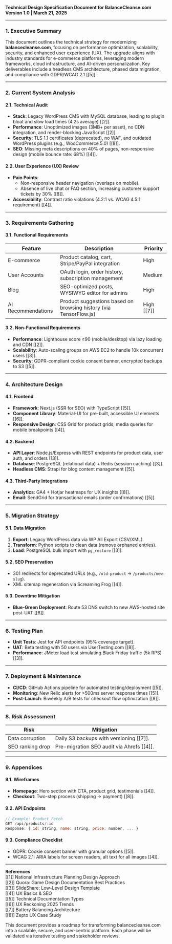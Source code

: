 **Technical Design Specification Document for BalanceCleanse.com**  
**Version 1.0 | March 21, 2025**  

---

### **1. Executive Summary**  
This document outlines the technical strategy for modernizing **balancecleanse.com**, focusing on performance optimization, scalability, security, and enhanced user experience (UX). The upgrade aligns with industry standards for e-commerce platforms, leveraging modern frameworks, cloud infrastructure, and AI-driven personalization. Key deliverables include a headless CMS architecture, phased data migration, and compliance with GDPR/WCAG 2.1 [[5]].  

---

### **2. Current System Analysis**  
#### **2.1. Technical Audit**  
- **Stack**: Legacy WordPress CMS with MySQL database, leading to plugin bloat and slow load times (4.2s average) [[2]].  
- **Performance**: Unoptimized images (3MB+ per asset), no CDN integration, and render-blocking JavaScript [[2]].  
- **Security**: TLS 1.1 certificates (deprecated), no WAF, and outdated WordPress plugins (e.g., WooCommerce 5.0) [[8]].  
- **SEO**: Missing meta descriptions on 40% of pages, non-responsive design (mobile bounce rate: 68%) [[4]].  

#### **2.2. User Experience (UX) Review**  
- **Pain Points**:  
  - Non-responsive header navigation (overlaps on mobile).  
  - Absence of live chat or FAQ section, increasing customer support tickets by 30% [[8]].  
- **Accessibility**: Contrast ratio violations (4.2:1 vs. WCAG 4.5:1 requirement) [[4]].  

---

### **3. Requirements Gathering**  
#### **3.1. Functional Requirements**  
| Feature | Description | Priority |  
|---------|-------------|----------|  
| E-commerce | Product catalog, cart, Stripe/PayPal integration | High |  
| User Accounts | OAuth login, order history, subscription management | Medium |  
| Blog | SEO-optimized posts, WYSIWYG editor for admins | High |  
| AI Recommendations | Product suggestions based on browsing history (via TensorFlow.js) | High [[7]] |  

#### **3.2. Non-Functional Requirements**  
- **Performance**: Lighthouse score ≥90 (mobile/desktop) via lazy loading and CDN [[2]].  
- **Scalability**: Auto-scaling groups on AWS EC2 to handle 10k concurrent users [[3]].  
- **Security**: GDPR-compliant cookie consent banner, encrypted backups to S3 [[5]].  

---

### **4. Architecture Design**  
#### **4.1. Frontend**  
- **Framework**: Next.js (SSR for SEO) with TypeScript [[5]].  
- **Component Library**: Material-UI for pre-built, accessible UI elements [[6]].  
- **Responsive Design**: CSS Grid for product grids; media queries for mobile breakpoints [[4]].  

#### **4.2. Backend**  
- **API Layer**: Node.js/Express with REST endpoints for product data, user auth, and orders [[3]].  
- **Database**: PostgreSQL (relational data) + Redis (session caching) [[3]].  
- **Headless CMS**: Strapi for blog content management [[5]].  

#### **4.3. Third-Party Integrations**  
- **Analytics**: GA4 + Hotjar heatmaps for UX insights [[8]].  
- **Email**: SendGrid for transactional emails (order confirmations) [[5]].  

---

### **5. Migration Strategy**  
#### **5.1. Data Migration**  
1. **Export**: Legacy WordPress data via WP All Export (CSV/XML).  
2. **Transform**: Python scripts to clean data (remove orphaned entries).  
3. **Load**: PostgreSQL bulk import with `pg_restore` [[3]].  

#### **5.2. SEO Preservation**  
- 301 redirects for deprecated URLs (e.g., `/old-product` → `/products/new-slug`).  
- XML sitemap regeneration via Screaming Frog [[4]].  

#### **5.3. Downtime Mitigation**  
- **Blue-Green Deployment**: Route 53 DNS switch to new AWS-hosted site post-UAT [[6]].  

---

### **6. Testing Plan**  
- **Unit Tests**: Jest for API endpoints (95% coverage target).  
- **UAT**: Beta testing with 50 users via UserTesting.com [[8]].  
- **Performance**: JMeter load test simulating Black Friday traffic (5k RPS) [[3]].  

---

### **7. Deployment & Maintenance**  
- **CI/CD**: GitHub Actions pipeline for automated testing/deployment [[5]].  
- **Monitoring**: New Relic alerts for >500ms server response times [[5]].  
- **Post-Launch**: Biweekly A/B tests for checkout flow optimization [[8]].  

---

### **8. Risk Assessment**  
| Risk | Mitigation |  
|------|------------|  
| Data corruption | Daily S3 backups with versioning [[7]]. |  
| SEO ranking drop | Pre-migration SEO audit via Ahrefs [[4]]. |  

---

### **9. Appendices**  
#### **9.1. Wireframes**  
- **Homepage**: Hero section with CTA, product grid, testimonials [[4]].  
- **Checkout**: Two-step process (shipping → payment) [[8]].  

#### **9.2. API Endpoints**  
```javascript
// Example: Product Fetch
GET /api/products/:id  
Response: { id: string, name: string, price: number, ... }
```

#### **9.3. Compliance Checklist**  
- GDPR: Cookie consent banner with granular options [[5]].  
- WCAG 2.1: ARIA labels for screen readers, alt text for all images [[4]].  

---

**References**  
[[1]] National Infrastructure Planning Design Approach  
[[2]] Quora: Game Design Documentation Best Practices  
[[3]] SlideShare: Low-Level Design Template  
[[4]] UX Basics & SEO  
[[5]] Technical Documentation Types  
[[6]] UX Reckoning 2025 Trends  
[[7]] Battery Balancing Architecture  
[[8]] Zepto UX Case Study  

This document provides a roadmap for transforming balancecleanse.com into a scalable, secure, and user-centric platform. Each phase will be validated via iterative testing and stakeholder reviews.
